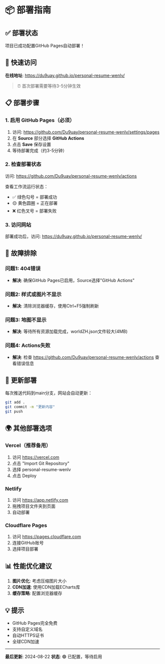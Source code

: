 # 📦 部署指南

## ✅ 部署状态

项目已成功配置GitHub Pages自动部署！

## 🚀 快速访问

**在线地址**: https://du9uay.github.io/personal-resume-wenlv/

> ⏰ 首次部署需要等待3-5分钟生效

## 📋 部署步骤

### 1. 启用 GitHub Pages（必须）

1. 访问: https://github.com/Du9uay/personal-resume-wenlv/settings/pages
2. 在 **Source** 部分选择 **GitHub Actions**
3. 点击 **Save** 保存设置
4. 等待部署完成（约3-5分钟）

### 2. 检查部署状态

访问: https://github.com/Du9uay/personal-resume-wenlv/actions

查看工作流运行状态：
- ✅ 绿色勾号 = 部署成功
- 🟡 黄色圆圈 = 正在部署
- ❌ 红色叉号 = 部署失败

### 3. 访问网站

部署成功后，访问: https://du9uay.github.io/personal-resume-wenlv/

## 🔧 故障排除

### 问题1: 404错误
- **解决**: 确保GitHub Pages已启用，Source选择"GitHub Actions"

### 问题2: 样式或图片不显示
- **解决**: 清除浏览器缓存，使用Ctrl+F5强制刷新

### 问题3: 地图不显示
- **解决**: 等待所有资源加载完成，worldZH.json文件较大(4MB)

### 问题4: Actions失败
- **解决**: 检查 https://github.com/Du9uay/personal-resume-wenlv/actions 查看错误信息

## 📝 更新部署

每次推送代码到main分支，网站会自动更新：

```bash
git add .
git commit -m "更新内容"
git push
```

## 🌍 其他部署选项

### Vercel（推荐备用）
1. 访问 https://vercel.com
2. 点击 "Import Git Repository"
3. 选择 personal-resume-wenlv
4. 点击 Deploy

### Netlify
1. 访问 https://app.netlify.com
2. 拖拽项目文件夹到页面
3. 自动部署

### Cloudflare Pages
1. 访问 https://pages.cloudflare.com
2. 连接GitHub账号
3. 选择项目部署

## 📊 性能优化建议

1. **图片优化**: 考虑压缩图片大小
2. **CDN加速**: 使用CDN加载ECharts库
3. **缓存策略**: 配置浏览器缓存

## 💡 提示

- GitHub Pages完全免费
- 支持自定义域名
- 自动HTTPS证书
- 全球CDN加速

---

**最后更新**: 2024-08-22
**状态**: 🟢 已配置，等待启用
